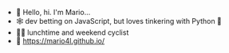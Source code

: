 - 👋 Hello, hi. I'm Mario...
- 🕸 dev betting on JavaScript, but loves tinkering with Python 🌱
- 🚴‍♂️ lunchtime and weekend cyclist
- 💼 https://mario4l.github.io/

<!---
mario4l/mario4l is a ✨ special ✨ repository because its `README.md` (this file) appears on your GitHub profile.
You can click the Preview link to take a look at your changes.
--->
